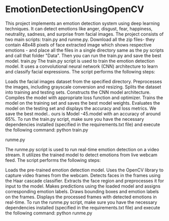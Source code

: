 # EmotionDetectionUsingOpenCV
This project implements an emotion detection system using deep learning techniques. It can detect emotions like anger, disgust, fear, happiness, neutrality, sadness, and surprise from facial images. The project consists of two main scripts: train.py and runme.py. 
Download all the zip files- they contain 48x48 pixels of face extracted image which shows respective emotions - and place all the files in a single directory same as the py scripts and call that folder "Data". Then you can run the train.py and save the best model.
train.py
The train.py script is used to train the emotion detection model. It uses a convolutional neural network (CNN) architecture to learn and classify facial expressions. The script performs the following steps:

Loads the facial images dataset from the specified directory.
Preprocesses the images, including grayscale conversion and resizing.
Splits the dataset into training and testing sets.
Constructs the CNN model architecture.
Compiles the model with appropriate loss function and optimizer.
Trains the model on the training set and saves the best model weights.
Evaluates the model on the testing set and displays the accuracy and loss metrics.
We save the best model.. ours is Model -45.model with an accuracy of around 65%.
To run the train.py script, make sure you have the necessary dependencies installed (specified in the requirements.txt file) and execute the following command:
python train.py

runme.py

The runme.py script is used to run real-time emotion detection on a video stream. It utilizes the trained model to detect emotions from live webcam feed. The script performs the following steps:

Loads the pre-trained emotion detection model.
Uses the OpenCV library to capture video frames from the webcam.
Detects faces in the frames using the Haar cascade classifier.
Extracts the face region and preprocesses it for input to the model.
Makes predictions using the loaded model and assigns corresponding emotion labels.
Draws bounding boxes and emotion labels on the frames.
Displays the processed frames with detected emotions in real-time.
To run the runme.py script, make sure you have the necessary dependencies installed (specified in the requirements.txt file) and execute the following command:
python runme.py
